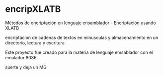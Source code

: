 # encripXLATB
Métodos de encriptación en lenguaje ensamblador - Encriptación usando XLATB 

encriptacion de cadenas de textos en minusculas y almacenamiento en un directorio, lectura y escritura

Este proyecto fue creado para la materia de lenguaje emsablador con el emulador 8086

suerte y deja un MG 
